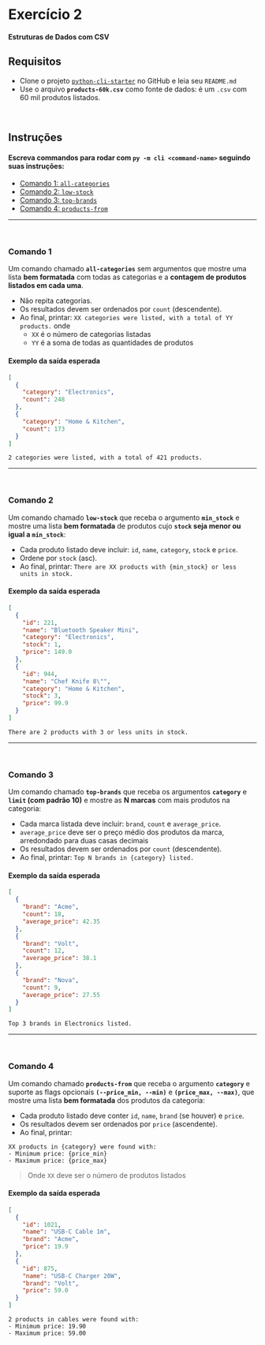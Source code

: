 # Exercício 2
#### Estruturas de Dados com CSV

## Requisitos

- Clone o projeto [`python-cli-starter`](https://github.com/thothinnovations/python-cli-starter) no GitHub e leia seu `README.md`
- Use o arquivo **`products-60k.csv`** como fonte de dados: é um `.csv` com 60 mil produtos listados.

<br/>

## Instruções

#### Escreva commandos para rodar com **`py -m cli <command-name>`** seguindo suas instruções:
- [Comando 1: `all-categories`](#comando-1)
- [Comando 2: `low-stock`](#comando-2)
- [Comando 3: `top-brands`](#comando-3)
- [Comando 4: `products-from`](#comando-4)

---

<br/>

### Comando 1

Um comando chamado **`all-categories`** sem argumentos que mostre uma lista **bem formatada** com todas as categorias e a **contagem de produtos listados em cada uma**.

- Não repita categorias.
- Os resultados devem ser ordenados por `count` (descendente).
- Ao final, printar: `XX categories were listed, with a total of YY products.` onde
  - `XX` é o número de categorias listadas
  - `YY` é a soma de todas as quantidades de produtos

#### Exemplo da saída esperada

```json
[
  {
    "category": "Electronics", 
    "count": 248
  },
  {
    "category": "Home & Kitchen", 
    "count": 173
  }
]
```

```
2 categories were listed, with a total of 421 products.
```

---

<br/>

### Comando 2

Um comando chamado **`low-stock`** que receba o argumento **`min_stock`** e mostre uma lista **bem formatada** de produtos cujo **`stock` seja menor ou igual a `min_stock`**: 
- Cada produto listado deve incluir: `id`, `name`, `category`, `stock` e `price`.
- Ordene por `stock` (asc).
- Ao final, printar: `There are XX products with {min_stock} or less units in stock.`

#### Exemplo da saída esperada

```json
[
  {
    "id": 221, 
    "name": "Bluetooth Speaker Mini", 
    "category": "Electronics", 
    "stock": 1, 
    "price": 149.0
  },
  {
    "id": 944, 
    "name": "Chef Knife 8\"", 
    "category": "Home & Kitchen", 
    "stock": 3, 
    "price": 99.9
  }
]
```

```
There are 2 products with 3 or less units in stock.
```

---

<br/>

### Comando 3

Um comando chamado **`top-brands`** que receba os argumentos **`category`** e **`limit` (com padrão 10)** e mostre as **N marcas** com mais produtos na categoria:

- Cada marca listada deve incluir: `brand`, `count` e `average_price`.
- `average_price` deve ser o preço médio dos produtos da marca, arredondado para duas casas decimais
- Os resultados devem ser ordenados por `count` (descendente).
- Ao final, printar: `Top N brands in {category} listed.`

#### Exemplo da saída esperada

```json
[
  {
    "brand": "Acme", 
    "count": 18, 
    "average_price": 42.35
  },
  {
    "brand": "Volt", 
    "count": 12, 
    "average_price": 38.1
  },
  {
    "brand": "Nova", 
    "count": 9, 
    "average_price": 27.55
  }
]
```

```
Top 3 brands in Electronics listed.
```

---

<br/>

### Comando 4

Um comando chamado **`products-from`** que receba o argumento **`category`** e suporte as flags opcionais **`(--price_min, --min)`** e **`(price_max, --max)`**, que mostre uma lista **bem formatada** dos produtos da categoria: 
- Cada produto listado deve conter `id`, `name`, `brand` (se houver) e `price`.
- Os resultados devem ser ordenados por `price` (ascendente).
- Ao final, printar: 
```
XX products in {category} were found with:
- Minimum price: {price_min}
- Maximum price: {price_max}
```
> Onde `XX` deve ser o número de produtos listados

#### Exemplo da saída esperada

```json
[
  {
    "id": 1021, 
    "name": "USB-C Cable 1m", 
    "brand": "Acme", 
    "price": 19.9
  },
  {
    "id": 875, 
    "name": "USB-C Charger 20W", 
    "brand": "Volt", 
    "price": 59.0
  }
]
```

```
2 products in cables were found with:
- Minimum price: 19.90
- Maximum price: 59.00
```